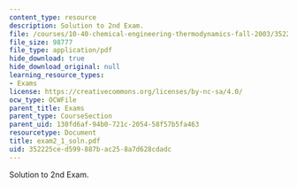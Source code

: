 ```yaml
---
content_type: resource
description: Solution to 2nd Exam.
file: /courses/10-40-chemical-engineering-thermodynamics-fall-2003/352225ced599887bac258a7d628cdadc_exam2_1_soln.pdf
file_size: 98777
file_type: application/pdf
hide_download: true
hide_download_original: null
learning_resource_types:
- Exams
license: https://creativecommons.org/licenses/by-nc-sa/4.0/
ocw_type: OCWFile
parent_title: Exams
parent_type: CourseSection
parent_uid: 130fd6af-94b0-721c-2054-58f57b5fa463
resourcetype: Document
title: exam2_1_soln.pdf
uid: 352225ce-d599-887b-ac25-8a7d628cdadc
---
```

Solution to 2nd Exam.